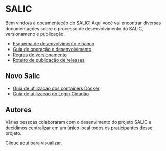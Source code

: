 # SALIC

Bem vindo/a à documentação do SALIC! Aqui você vai encontrar diversas documentações sobre o processo de desenvolvimento do SALIC, versionameno e publicação.

* [Esquema de desenvolvimento e banco](doc/Esquema_de_desenvolvimento_e_banco.md)
* [Guia de operação e desenvolvimento](doc/Guia_de_operacao-desenvolvimento.md)
* [Regras de versionamento](doc/Regras_versionamento.md)
* [Roteiro de publicação de releases](doc/Roteiro_de_publicacao_de_releases.md)

## Novo Salic
* [Guia de utilizacao dos containers Docker](doc/Guia_utilizacao_docker.md)
* [Guia de utilizacao do Login Cidadão](doc/Guia_utilizacao_login_cidadao.md)

## Autores
Várias pessoas colaboraram com o desenvimento do projeto SALIC e decidimos centralizar em um único local todos os praticipantes desse projeto.
  
Clique [aqui](doc/Autores.md) para visualizar.